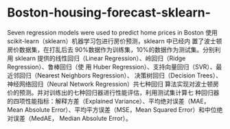 # Boston-housing-forecast-sklearn-
Seven regression models were used to predict home prices in Boston
使用 scikit-learn（sklearn）机器学习包进行房价预测，sklearn 中已经内
置了波士顿房价数据集，在打乱后去 90%数据作为训练集，10%的数据作为测试集。分别利用
sklearn 提供的线性回归（Linear Regression）、岭回归（Ridge Regression）、鲁棒回归（使
用 Huber Regression）、支持向量回归（SVR）、最近邻回归（Nearest Neighbors Regression）、
决策树回归（Decision Trees）、神经网络回归（Neural Network Regression）共七种回归
算法实现对波士顿房价的预测。并对训练出的七种回归器进行性能评估，利用测试集计算七
种回归器的四项性能指标：解释方差（Explained Variance）、平均绝对误差（MAE，Mean
Absolute Error）、平均平方误差（MSE，Mean Squared Error）和中位绝对误差（MedAE，
Median Absolute Error）。
